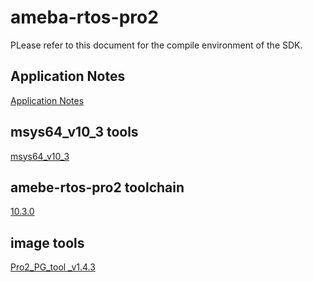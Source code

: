 # ameba-rtos-pro2
PLease refer to this document for the compile environment of the SDK.

## Application Notes
[Application Notes](https://github.com/Ameba-AIoT/ameba-rtos-pro2/blob/main/doc/AN0700%20Realtek%20AmebaPro2%20application%20note.en.pdf)

## msys64_v10_3 tools
[msys64_v10_3](https://github.com/Ameba-AIoT/ameba-tool-rtos-pro2/releases/tag/msys64_v10_3)

## amebe-rtos-pro2 toolchain
[10.3.0](https://github.com/Ameba-AIoT/ameba-toolchain/releases/tag/V10.3.0-amebe-rtos-pro2)

## image tools
[Pro2_PG_tool _v1.4.3](https://github.com/Ameba-AIoT/ameba-rtos-pro2/tree/main/tools/Pro2_PG_tool%20_v1.4.3)